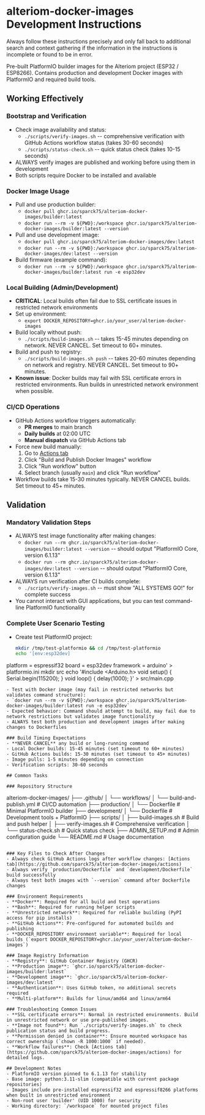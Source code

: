 # alteriom-docker-images Development Instructions

Always follow these instructions precisely and only fall back to additional search and context gathering if the information in the instructions is incomplete or found to be in error.

Pre-built PlatformIO builder images for the Alteriom project (ESP32 / ESP8266). Contains production and development Docker images with PlatformIO and required build tools.

## Working Effectively

### Bootstrap and Verification
- Check image availability and status:
  - `./scripts/verify-images.sh` -- comprehensive verification with GitHub Actions workflow status (takes 30-60 seconds)
  - `./scripts/status-check.sh` -- quick status check (takes 10-15 seconds)
- ALWAYS verify images are published and working before using them in development
- Both scripts require Docker to be installed and available

### Docker Image Usage
- Pull and use production builder:
  - `docker pull ghcr.io/sparck75/alteriom-docker-images/builder:latest`
  - `docker run --rm -v ${PWD}:/workspace ghcr.io/sparck75/alteriom-docker-images/builder:latest --version`
- Pull and use development image:
  - `docker pull ghcr.io/sparck75/alteriom-docker-images/dev:latest`
  - `docker run --rm -v ${PWD}:/workspace ghcr.io/sparck75/alteriom-docker-images/dev:latest --version`
- Build firmware (example command):
  - `docker run --rm -v ${PWD}:/workspace ghcr.io/sparck75/alteriom-docker-images/builder:latest run -e esp32dev`

### Local Building (Admin/Development)
- **CRITICAL**: Local builds often fail due to SSL certificate issues in restricted network environments
- Set up environment:
  - `export DOCKER_REPOSITORY=ghcr.io/your_user/alteriom-docker-images`
- Build locally without push:
  - `./scripts/build-images.sh` -- takes 15-45 minutes depending on network. NEVER CANCEL. Set timeout to 60+ minutes.
- Build and push to registry:
  - `./scripts/build-images.sh push` -- takes 20-60 minutes depending on network and registry. NEVER CANCEL. Set timeout to 90+ minutes.
- **Known issue**: Docker builds may fail with SSL certificate errors in restricted environments. Run builds in unrestricted network environment when possible.

### CI/CD Operations
- GitHub Actions workflow triggers automatically:
  - **PR merges** to main branch
  - **Daily builds** at 02:00 UTC
  - **Manual dispatch** via GitHub Actions tab
- Force new build manually:
  1. Go to [Actions tab](https://github.com/sparck75/alteriom-docker-images/actions)
  2. Click "Build and Publish Docker Images" workflow
  3. Click "Run workflow" button
  4. Select branch (usually `main`) and click "Run workflow"
- Workflow builds take 15-30 minutes typically. NEVER CANCEL builds. Set timeout to 45+ minutes.

## Validation

### Mandatory Validation Steps
- ALWAYS test image functionality after making changes:
  - `docker run --rm ghcr.io/sparck75/alteriom-docker-images/builder:latest --version` -- should output "PlatformIO Core, version 6.1.13"
  - `docker run --rm ghcr.io/sparck75/alteriom-docker-images/dev:latest --version` -- should output "PlatformIO Core, version 6.1.13"
- ALWAYS run verification after CI builds complete:
  - `./scripts/verify-images.sh` -- must show "ALL SYSTEMS GO!" for complete success
- You cannot interact with GUI applications, but you can test command-line PlatformIO functionality

### Complete User Scenario Testing
- Create test PlatformIO project:
  ```bash
  mkdir /tmp/test-platformio && cd /tmp/test-platformio
  echo '[env:esp32dev]
platform = espressif32
board = esp32dev
framework = arduino' > platformio.ini
  mkdir src
  echo '#include <Arduino.h>
void setup() { Serial.begin(115200); }
void loop() { delay(1000); }' > src/main.cpp
  ```
- Test with Docker image (may fail in restricted networks but validates command structure):
  - `docker run --rm -v ${PWD}:/workspace ghcr.io/sparck75/alteriom-docker-images/builder:latest run -e esp32dev`
- Expected behavior: Command should attempt to build, may fail due to network restrictions but validates image functionality
- ALWAYS test both production and development images after making changes to Dockerfiles

### Build Timing Expectations
- **NEVER CANCEL** any build or long-running command
- Local Docker builds: 15-45 minutes (set timeout to 60+ minutes)
- GitHub Actions builds: 15-30 minutes (set timeout to 45+ minutes)  
- Image pulls: 1-5 minutes depending on connection
- Verification scripts: 30-60 seconds

## Common Tasks

### Repository Structure
```
alteriom-docker-images/
├── .github/
│   └── workflows/
│       └── build-and-publish.yml    # CI/CD automation
├── production/
│   └── Dockerfile                   # Minimal PlatformIO builder
├── development/
│   └── Dockerfile                   # Development tools + PlatformIO
├── scripts/
│   ├── build-images.sh             # Build and push helper
│   ├── verify-images.sh            # Comprehensive verification
│   └── status-check.sh             # Quick status check
├── ADMIN_SETUP.md                  # Admin configuration guide
└── README.md                       # Usage documentation
```

### Key Files to Check After Changes
- Always check GitHub Actions logs after workflow changes: [Actions tab](https://github.com/sparck75/alteriom-docker-images/actions)
- Always verify `production/Dockerfile` and `development/Dockerfile` build successfully
- Always test both images with `--version` command after Dockerfile changes

### Environment Requirements
- **Docker**: Required for all build and test operations
- **Bash**: Required for running helper scripts  
- **Unrestricted network**: Required for reliable building (PyPI access for pip installs)
- **GitHub Actions**: Pre-configured for automated builds and publishing
- **DOCKER_REPOSITORY environment variable**: Required for local builds (`export DOCKER_REPOSITORY=ghcr.io/your_user/alteriom-docker-images`)

### Image Registry Information
- **Registry**: GitHub Container Registry (GHCR)
- **Production image**: `ghcr.io/sparck75/alteriom-docker-images/builder:latest`
- **Development image**: `ghcr.io/sparck75/alteriom-docker-images/dev:latest`
- **Authentication**: Uses GitHub token, no additional secrets required
- **Multi-platform**: Builds for linux/amd64 and linux/arm64

### Troubleshooting Common Issues
- **SSL certificate errors**: Normal in restricted environments. Build in unrestricted network or use pre-published images.
- **Image not found**: Run `./scripts/verify-images.sh` to check publication status and build progress.
- **Permission denied in container**: Ensure mounted workspace has correct ownership (`chown -R 1000:1000` if needed).
- **Workflow failures**: Check [Actions tab](https://github.com/sparck75/alteriom-docker-images/actions) for detailed logs.

## Development Notes
- PlatformIO version pinned to 6.1.13 for stability
- Base image: python:3.11-slim (compatible with current package repositories)
- Images include pre-installed espressif32 and espressif8266 platforms when built in unrestricted environment
- Non-root user 'builder' (UID 1000) for security
- Working directory: `/workspace` for mounted project files